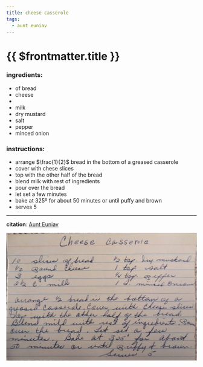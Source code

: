 ```yaml
---
title: cheese casserole
tags:
  - aunt euniav
---
```


# {{ $frontmatter.title }}

### ingredients:

- <MixologyConversion n="10 slices"/> of bread
- <MixologyConversion n="0.5 lbs"/> cheese
- <MixologyConversion n="3 eggs"/>
- <MixologyConversion n="2.5 cups"/> milk
- <MixologyConversion n="0.5 tsp"/> dry mustard
- <MixologyConversion n="1 tsp"/> salt
- <MixologyConversion n="0.25 tsp"/> pepper
- <MixologyConversion n="1"/> minced onion

### instructions:

- arrange $\frac{1}{2}$ bread in the bottom of a greased casserole
- cover with chese slices
- top with the other half of the bread
- blend milk with rest of ingredients
- pour over the bread
- let set a few minutes
- bake at 325º for about 50 minutes or until puffy and brown
- serves 5

---

**citation**:
[Aunt Euniav](../README.md)

![image](./image.jpg)
